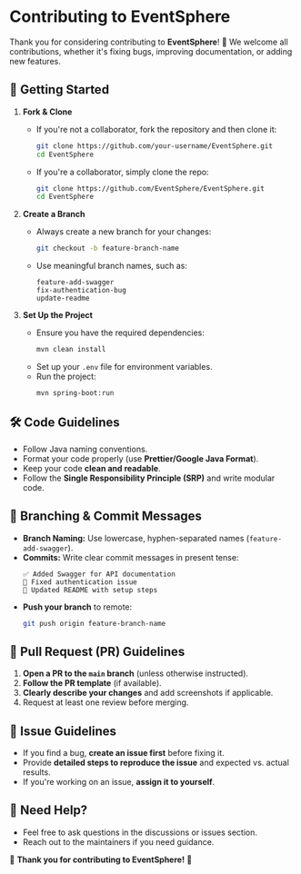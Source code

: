 # Contributing to EventSphere

Thank you for considering contributing to **EventSphere**! 🚀 We welcome all contributions, whether it's fixing bugs, improving documentation, or adding new features.

## 📌 Getting Started

1. **Fork & Clone**
    - If you're not a collaborator, fork the repository and then clone it:
      ```sh
      git clone https://github.com/your-username/EventSphere.git
      cd EventSphere
      ```
    - If you're a collaborator, simply clone the repo:
      ```sh
      git clone https://github.com/EventSphere/EventSphere.git
      cd EventSphere
      ```

2. **Create a Branch**
    - Always create a new branch for your changes:
      ```sh
      git checkout -b feature-branch-name
      ```
    - Use meaningful branch names, such as:
      ```
      feature-add-swagger
      fix-authentication-bug
      update-readme
      ```

3. **Set Up the Project**
    - Ensure you have the required dependencies:
      ```sh
      mvn clean install
      ```
    - Set up your `.env` file for environment variables.
    - Run the project:
      ```sh
      mvn spring-boot:run
      ```

## 🛠 Code Guidelines

- Follow Java naming conventions.
- Format your code properly (use **Prettier/Google Java Format**).
- Keep your code **clean and readable**.
- Follow the **Single Responsibility Principle (SRP)** and write modular code.

## 📂 Branching & Commit Messages

- **Branch Naming:** Use lowercase, hyphen-separated names (`feature-add-swagger`).
- **Commits:** Write clear commit messages in present tense:
  ```
  ✅ Added Swagger for API documentation
  🔧 Fixed authentication issue
  📝 Updated README with setup steps
  ```
- **Push your branch** to remote:
  ```sh
  git push origin feature-branch-name
  ```

## 🔄 Pull Request (PR) Guidelines

1. **Open a PR to the `main` branch** (unless otherwise instructed).
2. **Follow the PR template** (if available).
3. **Clearly describe your changes** and add screenshots if applicable.
4. Request at least one review before merging.

## 📝 Issue Guidelines

- If you find a bug, **create an issue first** before fixing it.
- Provide **detailed steps to reproduce the issue** and expected vs. actual results.
- If you're working on an issue, **assign it to yourself**.

## 📢 Need Help?

- Feel free to ask questions in the discussions or issues section.
- Reach out to the maintainers if you need guidance.

🎉 **Thank you for contributing to EventSphere!** 🎉


